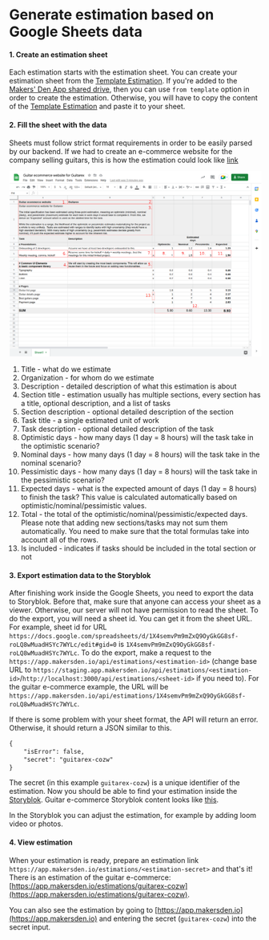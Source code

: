 # Generate estimation based on Google Sheets data

#### 1. Create an estimation sheet

Each estimation starts with the estimation sheet. You can create your estimation sheet from the [Template Estimation](https://docs.google.com/spreadsheets/d/1-LS9Nz0pVSRI-SzNmAYGasjlWFmbHxM5Z7gAg0bjulI/edit#gid=0). If you're added to the [Makers' Den App shared drive](https://drive.google.com/drive/u/0/folders/0AMa-Ta1Xov41Uk9PVA), then you can use `from template` option in order to create the estimation. Otherwise, you will have to copy the content of the [Template Estimation](https://docs.google.com/spreadsheets/d/1-LS9Nz0pVSRI-SzNmAYGasjlWFmbHxM5Z7gAg0bjulI/edit#gid=0) and paste it to your sheet.

#### 2. Fill the sheet with the data

Sheets must follow strict format requirements in order to be easily parsed by our backend. If we had to create an e-commerce website for the company selling guitars, this is how the estimation could look like [link](https://docs.google.com/spreadsheets/d/1X4semvPm9mZxQ9OyGkGG8sf-roLQ8wMuadHSYc7WYLc/edit#gid=0)

![Guitarex Google Sheet](docs/images/guitarex-google-sheet.png)

1. Title - what do we estimate
2. Organization - for whom do we estimate
3. Description - detailed description of what this estimation is about
4. Section title - estimation usually has multiple sections, every section has a title, optional description, and a list of tasks
5. Section description - optional detailed description of the section
6. Task title - a single estimated unit of work
7. Task description - optional detailed description of the task
8. Optimistic days - how many days (1 day = 8 hours) will the task take in the optimistic scenario?
9. Nominal days - how many days (1 day = 8 hours) will the task take in the nominal scenario?
10. Pessimistic days - how many days (1 day = 8 hours) will the task take in the pessimistic scenario?
11. Expected days - what is the expected amount of days (1 day = 8 hours) to finish the task? This value is calculated automatically based on optimistic/nominal/pessimistic values.
12. Total - the total of the optimistic/nominal/pessimistic/expected days. Please note that adding new sections/tasks may not sum them automatically. You need to make sure that the total formulas take into account all of the rows. 
13. Is included - indicates if tasks should be included in the total section or not

#### 3. Export estimation data to the Storyblok

After finishing work inside the Google Sheets, you need to export the data to Storyblok. Before that, make sure that anyone can access your sheet as a viewer. Otherwise, our server will not have permission to read the sheet. To do the export, you will need a sheet id. You can get it from the sheet URL. For example, sheet id for URL `https://docs.google.com/spreadsheets/d/1X4semvPm9mZxQ9OyGkGG8sf-roLQ8wMuadHSYc7WYLc/edit#gid=0` is `1X4semvPm9mZxQ9OyGkGG8sf-roLQ8wMuadHSYc7WYLc`. To do the export, make a request to the `https://app.makersden.io/api/estimations/<estimation-id>` (change base URL to `https://staging.app.makersden.io/api/estimations/<estimation-id>`/`http://localhost:3000/api/estimations/<sheet-id>` if you need to). For the guitar e-commerce example, the URL will be `https://app.makersden.io/api/estimations/1X4semvPm9mZxQ9OyGkGG8sf-roLQ8wMuadHSYc7WYLc`.

If there is some problem with your sheet format, the API will return an error. Otherwise, it should return a JSON similar to this.

```
{
    "isError": false,
    "secret": "guitarex-cozw"
}
```

The secret  (in this example `guitarex-cozw`) is a unique identifier of the estimation. Now you should be able to find your estimation inside the [Storyblok](https://app.storyblok.com/#/me/spaces/190168/stories/0/0/index/0?currentPage=1&perPage=25). Guitar e-commerce Storyblok content looks like [this](https://app.storyblok.com/#/me/spaces/190168/stories/0/0/270910923). 

In the Storyblok you can adjust the estimation, for example by adding loom video or photos.

#### 4. View estimation

When your estimation is ready, prepare an estimation link `https://app.makersden.io/estimations/<estimation-secret>` and that's it! There is an estimation of the guitar e-commerce: [https://app.makersden.io/estimations/guitarex-cozw](https://app.makersden.io/estimations/guitarex-cozw).

You can also see the estimation by going to [https://app.makersden.io](https://app.makersden.io) and entering the secret (`guitarex-cozw`) into the secret input.
